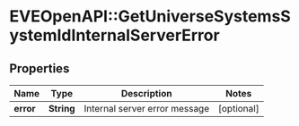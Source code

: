 # EVEOpenAPI::GetUniverseSystemsSystemIdInternalServerError

## Properties
Name | Type | Description | Notes
------------ | ------------- | ------------- | -------------
**error** | **String** | Internal server error message | [optional] 


